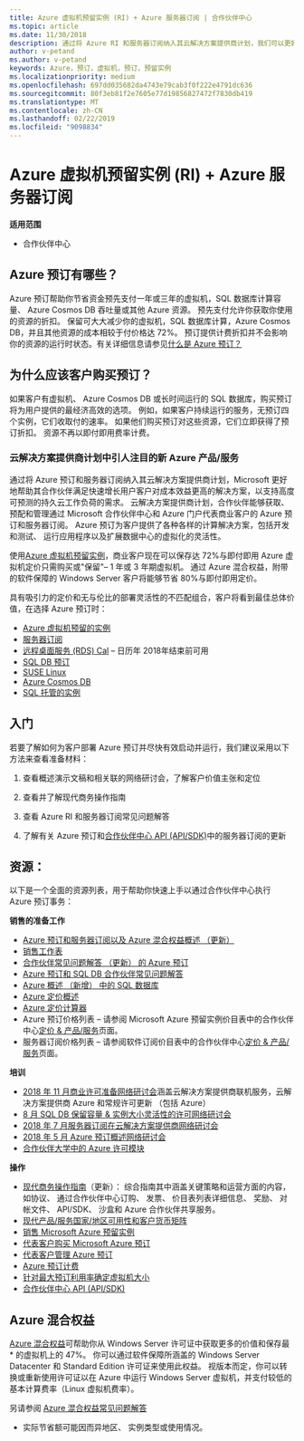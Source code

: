 ```yaml
---
title: Azure 虚拟机预留实例 (RI) + Azure 服务器订阅 | 合作伙伴中心
ms.topic: article
ms.date: 11/30/2018
description: 通过将 Azure RI 和服务器订阅纳入其云解决方案提供商计划，我们可以更好地帮助合作伙伴满足客户对成本效益更高的解决方案的快速增长需求，从而为高度可预测的持久云工作负荷提供支持。 利用云解决方案提供商计划，合作伙伴能够通过 Microsoft 合作伙伴中心和 Azure 门户代表商业客户获取、预配和管理 Azure RI 和服务器订阅。
author: v-petand
ms.author: v-petand
keywords: Azure，预订，虚拟机，预订，预留实例
ms.localizationpriority: medium
ms.openlocfilehash: 697dd035682da4743e79cab3f0f222e4791dc636
ms.sourcegitcommit: 80f3eb81f2e7605e77d19856827472f7830db419
ms.translationtype: MT
ms.contentlocale: zh-CN
ms.lasthandoff: 02/22/2019
ms.locfileid: "9098834"
---
```

<!-- Mike Aasen wrote and owns this topic -->

# <a name="azure-reserved-vm-instances-ri--server-subscriptions-for-azure"></a>Azure 虚拟机预留实例 (RI) + Azure 服务器订阅

**适用范围**

- 合作伙伴中心
 
## <a name="what-are-azure-reservations"></a>Azure 预订有哪些？

Azure 预订帮助你节省资金预先支付一年或三年的虚拟机，SQL 数据库计算容量、 Azure Cosmos DB 吞吐量或其他 Azure 资源。 预先支付允许你获取你使用的资源的折扣。 保留可大大减少你的虚拟机，SQL 数据库计算，Azure Cosmos DB，并且其他资源的成本相较于付价格达 72%。 预订提供计费折扣并不会影响你的资源的运行时状态。有关详细信息请参见[什么是 Azure 预订？](https://docs.microsoft.com/azure/billing/billing-save-compute-costs-reservations)

## <a name="why-should-customers-buy-a-reservation"></a>为什么应该客户购买预订？

如果客户有虚拟机、 Azure Cosmos DB 或长时间运行的 SQL 数据库，购买预订将为用户提供的最经济高效的选项。 例如，如果客户持续运行的服务，无预订四个实例，它们收取付的速率。 如果他们购买预订对这些资源，它们立即获得了预订折扣。 资源不再以即付即用费率计费。

 
### <a name="compelling-new-azure-offer-in-csp"></a>云解决方案提供商计划中引人注目的新 Azure 产品/服务 

通过将 Azure 预订和服务器订阅纳入其云解决方案提供商计划，Microsoft 更好地帮助其合作伙伴满足快速增长用户客户对成本效益更高的解决方案，以支持高度可预测的持久云工作负荷的需求。 云解决方案提供商计划，合作伙伴能够获取、 预配和管理通过 Microsoft 合作伙伴中心和 Azure 门户代表商业客户的 Azure 预订和服务器订阅。 Azure 预订为客户提供了各种各样的计算解决方案，包括开发和测试、 运行应用程序以及扩展数据中心的虚拟化的灵活性。 

使用[Azure 虚拟机预留实例](https://azure.microsoft.com/en-us/pricing/reserved-vm-instances/)，商业客户现在可以保存达 72%与即付即用 Azure 虚拟机定价只需购买或"保留"– 1 年或 3 年期虚拟机。 通过 Azure 混合权益，附带的软件保障的 Windows Server 客户将能够节省 80%与即付即用定价。 

具有吸引力的定价和无与伦比的部署灵活性的不匹配组合，客户将看到最佳总体价值，在选择 Azure 预订时： 

- [Azure 虚拟机预留的实例](https://docs.microsoft.com/azure/virtual-machines/windows/prepay-reserved-vm-instances)
- [服务器订阅](https://www.microsoft.com/en-us/Licensing/news/windows-sql-server-through-csp) 
- [远程桌面服务 (RDS) Cal](https://cloudblogs.microsoft.com/windowsserver/2018/10/03/remote-desktop-services-2019-generally-available-with-windows-server-2019/) – 日历年 2018年结束前可用
- [SQL DB 预订](https://docs.microsoft.com/azure/sql-database/sql-database-reserved-capacity)
- [SUSE Linux](https://docs.microsoft.com/azure/virtual-machines/linux/prepay-suse-software-charges)
- [Azure Cosmos DB](https://docs.microsoft.com/azure/cosmos-db/cosmos-db-reserved-capacity)
- [SQL 托管的实例](https://docs.microsoft.com/azure/sql-database/sql-database-managed-instance)

## <a name="getting-started"></a>入门

若要了解如何为客户部署 Azure 预订并尽快有效启动并运行，我们建议采用以下方法来查看准备材料：

1.  查看概述演示文稿和相关联的网络研讨会，了解客户价值主张和定位

2.  查看并了解现代商务操作指南

5.  查看 Azure RI 和服务器订阅常见问题解答

6.  了解有关 Azure 预订和[合作伙伴中心 API (API/SDK)](https://docs.microsoft.com/en-us/partner-center/develop/purchase-azure-reserved-vm-instances)中的服务器订阅的更新

## <a name="resources"></a>资源： 

以下是一个全面的资源列表，用于帮助你快速上手以通过合作伙伴中心执行 Azure 预订事务： 

**销售的准备工作**

- [Azure 预订和服务器订阅以及 Azure 混合权益概述 （更新）](https://assetsprod.microsoft.com/Azure-reservations-and-server-subscriptions-with-azure-hybrid-benefit.pptx)
- [销售工作表](https://assetsprod.microsoft.com/mpn/Azure-RI-Sales-Sheet-CSP.pdf)
- [合作伙伴常见问题解答 （更新） 的 Azure 预订](https://assetsprod.microsoft.com/Partner-faq-for-azure-reservations.docx)
- [Azure 预订和 SQL DB 合作伙伴常见问题解答](https://assetsprod.microsoft.com/Partner-faq-for-azure-reservations-sql-db.docx)
- [Azure 概述 （新增） 中的 SQL 数据库](https://assetsprod.microsoft.com/Sql-db-in-azure-overview.pptx)
- [Azure 定价概述](https://azure.microsoft.com/pricing/#explore-cost)
- [Azure 定价计算器](https://azure.microsoft.com/pricing/calculator/)
- Azure 预订价格列表 – 请参阅 Microsoft Azure 预留实例价目表中的合作伙伴中心[定价 & 产品/服务](https://assetsprod.microsoft.com/modern-offers-country-currency-availability.xlsx)页面。
- 服务器订阅价格列表 – 请参阅软件订阅价目表中的合作伙伴中心[定价 & 产品/服务](https://assetsprod.microsoft.com/modern-offers-country-currency-availability.xlsx)页面。

**培训**

- [2018 年 11 月商业许可准备网络研讨会](https://na01.safelinks.protection.outlook.com/?url=https%3A%2F%2Fcommercial-licensing.eventbuilder.com%2F%3Flandingpageid%3DV0Bx6L&data=02%7C01%7Cv-oumaki%40microsoft.com%7C96e24687952242e1ff0c08d62ada13f3%7C72f988bf86f141af91ab2d7cd011db47%7C1%7C0%7C636743513471330495&sdata=DjPAKnW%2BpVekRS3Zngy2uwAkTpU4z1O%2Fh56NuTOmCzM%3D&reserved=0)涵盖云解决方案提供商联机服务，云解决方案提供商 Azure 和常规许可更新 （包括 Azure）
- [8 月 SQL DB 保留容量 & 实例大小灵活性的许可网络研讨会](https://commercial-licensing.eventbuilder.com/view?eventid=d0t9g4)
- [2018 年 7 月服务器订阅在云解决方案提供商网络研讨会](https://commercial-licensing.eventbuilder.com/Server_Subscriptions_in_CSP_P2_July)
- [2018 年 5 月 Azure 预订概述网络研讨会](https://commercial-licensing.eventbuilder.com/Reserved_Instances_in_CSP_May_Option_1)
- [合作伙伴大学中的 Azure 许可模块](https://aka.ms/azure_partner_licensing)

**操作**

- [现代商务操作指南](https://assetsprod.microsoft.com/mpn/Partner-Center-Modern-Commerce-Operating-Guide.docx)（更新）： 综合指南其中涵盖关键策略和运营方面的内容，如协议、 通过合作伙伴中心订购、 发票、 价目表列表详细信息、 奖励、 对帐文件、 API/SDK、 沙盒和 Azure 合作伙伴共享服务。
- [现代产品/服务国家/地区可用性和客户货币矩阵](https://assetsprod.microsoft.com/modern-offers-country-currency-availability.xlsx)
- [销售 Microsoft Azure 预留实例](https://go.microsoft.com/fwlink/?linkid=872806)
- [代表客户购买 Microsoft Azure 预订](https://go.microsoft.com/fwlink/?linkid=872807)
- [代表客户管理 Azure 预订](https://go.microsoft.com/fwlink/?linkid=872808)
- [Azure 预订计费](https://go.microsoft.com/fwlink/?linkid=872809)
- [针对最大预订利用率确定虚拟机大小](https://go.microsoft.com/fwlink/?linkid=872810)
- [合作伙伴中心 API (API/SDK)](https://docs.microsoft.com/en-us/partner-center/develop/purchase-azure-reserved-vm-instances)

## <a name="azure-hybrid-benefit"></a>Azure 混合权益

[Azure 混合权益](https://azure.microsoft.com/pricing/hybrid-benefit)可帮助你从 Windows Server 许可证中获取更多的价值和保存最 * 的虚拟机上的 47%。 你可以通过软件保障所涵盖的 Windows Server Datacenter 和 Standard Edition 许可证来使用此权益。 视版本而定，你可以转换或重新使用许可证以在 Azure 中运行 Windows Server 虚拟机，并支付较低的基本计算费率（Linux 虚拟机费率）。

另请参阅 [Azure 混合权益常见问题解答](https://azure.microsoft.com/en-us/pricing/hybrid-benefit/faq/)

* 实际节省额可能因而异地区、 实例类型或使用情况。